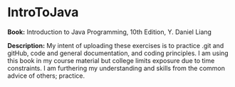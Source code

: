 # IntroToJava
**Book:** Introduction to Java Programming, 10th Edition, Y. Daniel Liang

**Description:** My intent of uploading these exercises is to practice .git and gitHub, code and general documentation, and coding principles. I am using this book in my course material but college limits exposure due to time constraints. I am furthering my understanding and skills from the common advice of others; practice.

